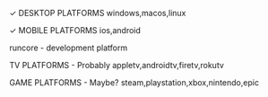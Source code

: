 ✓ DESKTOP PLATFORMS
windows,macos,linux

✓ MOBILE PLATFORMS
ios,android

runcore - development platform

TV PLATFORMS - Probably
appletv,androidtv,firetv,rokutv

GAME PLATFORMS - Maybe?
steam,playstation,xbox,nintendo,epic

